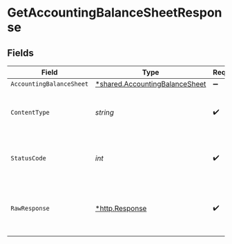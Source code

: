 # GetAccountingBalanceSheetResponse


## Fields

| Field                                                                                  | Type                                                                                   | Required                                                                               | Description                                                                            |
| -------------------------------------------------------------------------------------- | -------------------------------------------------------------------------------------- | -------------------------------------------------------------------------------------- | -------------------------------------------------------------------------------------- |
| `AccountingBalanceSheet`                                                               | [*shared.AccountingBalanceSheet](../../../pkg/models/shared/accountingbalancesheet.md) | :heavy_minus_sign:                                                                     | Success                                                                                |
| `ContentType`                                                                          | *string*                                                                               | :heavy_check_mark:                                                                     | HTTP response content type for this operation                                          |
| `StatusCode`                                                                           | *int*                                                                                  | :heavy_check_mark:                                                                     | HTTP response status code for this operation                                           |
| `RawResponse`                                                                          | [*http.Response](https://pkg.go.dev/net/http#Response)                                 | :heavy_check_mark:                                                                     | Raw HTTP response; suitable for custom response parsing                                |